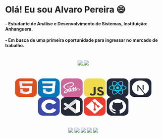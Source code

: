 # Olá! Eu sou Alvaro Pereira 😄

#### - Estudante de Análise e Desenvolvimento de Sistemas, Instituição: Anhanguera.
#### - Em busca de uma primeira oportunidade para ingressar no mercado de trabalho.

#

<div align="center">
    <a href="https://github.com/DaniTorres2003">
    <img height="150em" src="https://github-readme-stats.vercel.app/api?username=DaniTorres2003&show_icons=true&theme=algolia&include_all_commits=true&count_private=true"/>
    <img height="150em" src="https://github-readme-stats.vercel.app/api/top-langs/?username=DaniTorres2003&layout=compact&langs_count=7&theme=algolia"/>
    </a>
</div>
  
#

<div align="center">
    <img align="center" alt="DaniTorres2003-HTML" height="60" width="70" src="https://github.com/tandpfun/skill-icons/blob/main/icons/HTML.svg">
    <img align="center" alt="DaniTorres2003-CSS" height="60" width="70" src="https://github.com/tandpfun/skill-icons/blob/main/icons/CSS.svg">
    <img align="center" alt="DaniTorres2003-SASS" height="60" width="70" src="https://github.com/tandpfun/skill-icons/blob/main/icons/Sass.svg">
    <img align="center" alt="DaniTorres2003-JavaScript" height="60" width="70" src="https://github.com/tandpfun/skill-icons/blob/main/icons/JavaScript.svg">
    <img align="center" alt="DaniTorres2003-React.js" height="60" width="70" src="https://github.com/tandpfun/skill-icons/blob/main/icons/React-Dark.svg">    
    <img align="center" alt="DaniTorres2003-React.js" height="60" width="70" src="https://github.com/tandpfun/skill-icons/blob/main/icons/NextJS-Dark.svg">
    <img align="center" alt="DaniTorres2003-C" height="60" width="70" src="https://github.com/tandpfun/skill-icons/blob/main/icons/C.svg">
    <img align="center" alt="DaniTorres2003-Vs Code" height="60" width="70" src="https://github.com/tandpfun/skill-icons/blob/main/icons/VSCode-Dark.svg">
    <img align="center" alt="DaniTorres2003-Git" height="60" width="70" src="https://github.com/tandpfun/skill-icons/blob/main/icons/Git.svg">
    <img align="center" alt="DaniTorres2003-Github" height="60" width="70" src="https://github.com/tandpfun/skill-icons/blob/main/icons/Github-Dark.svg">
</div>
    
#
    
<div align="center">
    <a href="https://api.whatsapp.com/send/?phone=5511983215818&text&type=phone_number&app_absent=0" target="_blank"><img src="https://img.shields.io/badge/WhatsApp-25D366?style=for-the-badge&logo=whatsapp&logoColor=white" target="_blank"></a>
    <a href="https://www.linkedin.com/in/daniel-torres-548144249/" target="_blank"><img src="https://img.shields.io/badge/linkedin-%230077B5.svg?style=for-the-badge&logo=linkedin&logoColor=white" target="_blank"></a>
    <a href="mailto:danieltorresb2003@gmail.com" ><img src="https://img.shields.io/badge/Gmail-D14836?style=for-the-badge&logo=gmail&logoColor=white" target="_blank"></a>
    <a href="https://www.instagram.com/danitorres3005" target="_blank"><img src="https://img.shields.io/badge/Instagram-%23E4405F.svg?style=for-the-badge&logo=Instagram&logoColor=white" target="_blank"></a>
    <a href="https://www.facebook.com/profile.php?id=100002929034027" target="_blank"><img src="https://img.shields.io/badge/Facebook-%231877F2.svg?style=for-the-badge&logo=Facebook&logoColor=white" target="_blank"></a>
</div>
